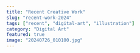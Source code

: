 ```yaml
---
title: "Recent Creative Work"
slug: "recent-work-2024"
tags: ["recent", "digital-art", "illustration"]
category: "Digital Art"
featured: true
image: "20240726_010100.jpg"
---
```



